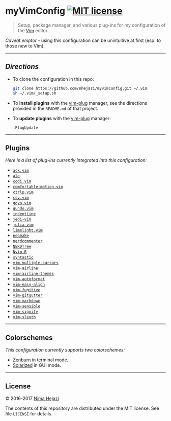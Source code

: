 # myVimConfig [![MIT license](http://img.shields.io/badge/license-MIT-brightgreen.svg)](http://opensource.org/licenses/MIT)

> Setup, package manager, and various plug-ins for my configuration of the
> [Vim](http://www.vim.org/index.php) editor.

_Caveat emptor_ - using this configuration can be unintuitive at first (esp. to
those new to Vim).

---

## _Directions_

* To clone the configuration in this repo:
  ```bash
  git clone https://github.com/nhejazi/myvimconfig.git ~/.vim
  sh ~/.vim/_setup.sh
  ```

* To __install plugins__ with the
[vim-plug](https://github.com/junegunn/vim-plug) manager, see the directions
provided in the `README.md` of that project.

* To __update plugins__ with the
[vim-plug](https://github.com/junegunn/vim-plug) manager:
  ```vim
  :PlugUpdate
  ```

---

## Plugins

_Here is a list of plug-ins currently integrated into this configuration:_

* [`ack.vim`](https://github.com/mileszs/ack.vim)
* [`ale`](https://github.com/w0rp/ale)
* [`codi.vim`](https://github.com/metakirby5/codi.vim)
* [`comfortable-motion.vim`](https://github.com/yuttie/comfortable-motion.vim)
* [`ctrlp.vim`](https://github.com/ctrlpvim/ctrlp.vim)
* [`csv.vim`](https://github.com/chrisbra/csv.vim)
* [`goyo.vim`](https://github.com/junegunn/goyo.vim)
* [`gundo.vim`](https://github.com/sjl/gundo.vim)
* [`indentLine`](https://github.com/Yggdroot/indentLine)
* [`jedi-vim`](https://github.com/davidhalter/jedi-vim)
* [`julia-vim`](https://github.com/JuliaEditorSupport/julia-vim)
* [`limelight.vim`](https://github.com/junegunn/limelight.vim)
* [`neomake`](https://github.com/neomake/neomake)
* [`nerdcommenter`](https://github.com/scrooloose/nerdcommenter)
* [`NERDTree`](https://github.com/scrooloose/nerdtree)
* [`Nvim-R`](https://github.com/jalvesaq/Nvim-R)
* [`syntastic`](https://github.com/vim-syntastic/syntastic)
* [`vim-multiple-cursors`](https://github.com/terryma/vim-multiple-cursors)
* [`vim-airline`](https://github.com/vim-airline/vim-airline)
* [`vim-airline-themes`](https://github.com/vim-airline/vim-airline-themes)
* [`vim-autoformat`](https://github.com/Chiel92/vim-autoformat)
* [`vim-easy-align`](https://github.com/junegunn/vim-easy-align)
* [`vim-fugitive`](https://github.com/tpope/vim-fugitive)
* [`vim-gitgutter`](https://github.com/airblade/vim-gitgutter)
* [`vim-markdown`](https://github.com/plasticboy/vim-markdown)
* [`vim-sensible`](https://github.com/tpope/vim-sensible)
* [`vim-signify`](https://github.com/mhinz/vim-signify)
* [`vim-sleuth`](https://github.com/tpope/vim-sleuth)

---

## Colorschemes

_This configuration currently supports two colorschemes:_

* [Zenburn](https://github.com/jnurmine/Zenburn) in terminal mode.
* [Solarized](https://github.com/altercation/vim-colors-solarized) in GUI mode.

---

## License

&copy; 2016-2017 [Nima Hejazi](http://nimahejazi.org)

The contents of this repository are distributed under the MIT license. See file
`LICENSE` for details.
